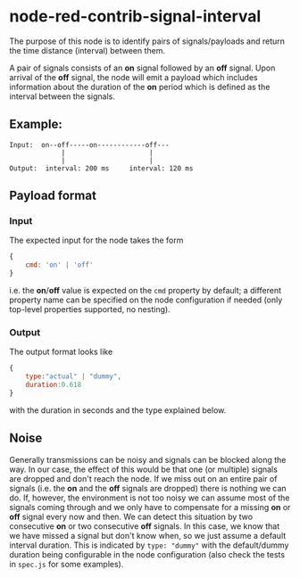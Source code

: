 # node-red-contrib-signal-interval

The purpose of this node is to identify pairs of signals/payloads and return the time distance (interval) between them.

A pair of signals consists of an **on** signal followed by an **off** signal. Upon arrival of the **off** signal, the node will emit a payload which includes information about the duration of the **on** period which is defined as the interval between the signals.

## Example:

    Input:  on--off-----on------------off---
                 |                     |
                 |                     |
    Output:  interval: 200 ms     interval: 120 ms


## Payload format

### Input

The expected input for the node takes the form

```javascript
{
    cmd: 'on' | 'off'
}
```

i.e. the **on**/**off** value is expected on the `cmd` property by default; a different property name can be specified on the node configuration if needed (only top-level properties supported, no nesting).

### Output

The output format looks like

```javascript
{
    type:"actual" | "dummy",
    duration:0.618
}
```

with the duration in seconds and the type explained below.

## Noise

Generally transmissions can be noisy and signals can be blocked along the way. In our case, the effect of this would be that one (or multiple) signals are dropped and don't reach the node. If we miss out on an entire pair of signals (i.e. the **on** and the **off** signals are dropped) there is nothing we can do. If, however, the environment is not too noisy we can assume most of the signals coming through and we only have to compensate for a missing **on** or **off** signal every now and then. We can detect this situation by two consecutive **on** or two consecutive **off** signals. In this case, we know that we have missed a signal but don't know when, so we just assume a default interval duration. This is indicated by `type: "dummy"` with the default/dummy duration being configurable in the node configuration (also check the tests in `spec.js` for some examples).
